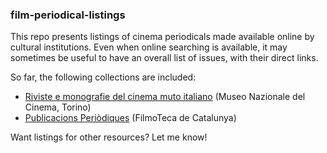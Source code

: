 ### film-periodical-listings

This repo presents listings of cinema periodicals made available online by cultural institutions. Even when online searching is available, it may sometimes be useful to have an overall list of issues, with their direct links.

So far, the following collections are included:
- [Riviste e monografie del cinema muto italiano](./mnc) (Museo Nazionale del Cinema, Torino)
- [Publicacions Periòdiques](./catalunya) (FilmoTeca de Catalunya)

Want listings for other resources? Let me know!
